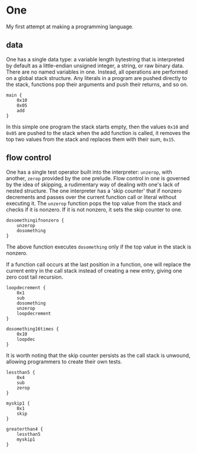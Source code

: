 # One

My first attempt at making a programming language.

## data

One has a single data type: a variable length bytestring that is interpreted by default as a
little-endian unsigned integer, a string, or raw binary data. There are no named variables in one.
Instead, all operations are performed on a global stack structure. Any literals in a program are
pushed directly to the stack, functions pop their arguments and push their returns, and so on.

```
main {
    0x10
    0x05
    add
}
```

In this simple one program the stack starts empty, then the values `0x10` and `0x05` are pushed to
the stack when the add function is called, it removes the top two values from the stack and replaces
them with their sum, `0x15`.

## flow control

One has a single test operator built into the interpreter: `unzerop`, with another, `zerop` provided
by the one prelude.  Flow control in one is governed by the idea of skipping, a rudimentary way of
dealing with one's lack of nested structure.  The one interpreter has a 'skip counter' that if
nonzero decrements and passes over the current function call or literal without executing it.  The
`unzerop` function pops the top value from the stack and checks if it is nonzero. If it is not
nonzero, it sets the skip counter to one.

```
dosomethingifnonzero {
    unzerop
    dosomething
}
```

The above function executes `dosomething` only if the top value in the stack is nonzero.

If a function call occurs at the last position in a function, one will replace the current entry in
the call stack instead of creating a new entry, giving one zero cost tail recursion.


```
loopdecrement {
    0x1
    sub
    dosomething
    unzerop
    loopdecrement
}

dosomething16times {
    0x10
    loopdec
}
```

It is worth noting that the skip counter persists as the call stack is unwound, allowing programmers to create their own tests.

```
lessthan5 {
    0x4
    sub
    zerop
}

myskip1 {
    0x1
    skip
}

greaterthan4 {
    lessthan5
    myskip1
}
```
